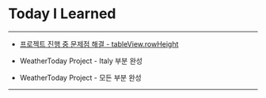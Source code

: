 # Today I Learned

---

- [프로젝트 진행 중 문제점 해결 - tableView.rowHeight](https://vincentgeranium.github.io/ios,/swift/2019/12/27/DuringProject-Study-Summary.html)

- WeatherToday Project - Italy 부분 완성

- WeatherToday Project - 모든 부분 완성

---
